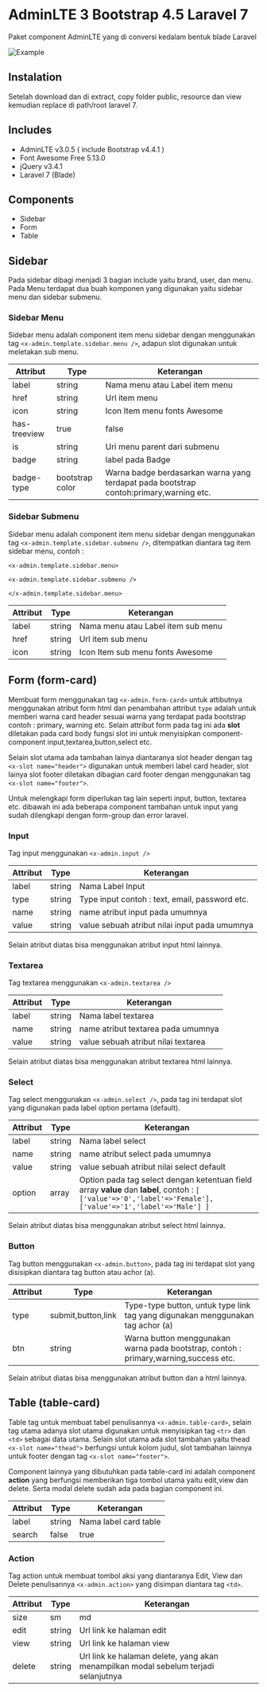
# AdminLTE 3 Bootstrap 4.5 Laravel 7
Paket component AdminLTE yang di conversi kedalam bentuk blade Laravel

![Example](https://i.ibb.co/zNg1xkX/capture.png)

## Instalation

Setelah download dan di extract, copy folder public, resource dan view kemudian replace di path/root laravel 7. 

## Includes 
- AdminLTE v3.0.5 ( include Bootstrap v4.4.1 )
- Font Awesome Free 5.13.0
- jQuery v3.4.1
- Laravel 7 (Blade)

## Components
- Sidebar
- Form
- Table

## Sidebar
Pada sidebar dibagi menjadi 3 bagian include yaitu brand, user, dan menu. Pada Menu terdapat dua buah komponen yang digunakan yaitu sidebar menu dan sidebar submenu.

### Sidebar Menu
Sidebar menu adalah component item menu sidebar dengan menggunakan tag `<x-admin.template.sidebar.menu />`, adapun slot digunakan untuk meletakan sub menu.

| Attribut | Type | Keterangan |
| ----------- | ----------- | ----------- |
| label | string | Nama menu atau Label item menu |
| href | string | Url item menu |
| icon | string | Icon Item menu fonts Awesome |
| has-treeview | true|false | Mengaktifkan submenu |
| is | string | Uri menu parent dari submenu |
| badge | string | label pada Badge |
| badge-type | bootstrap color | Warna badge berdasarkan warna yang terdapat pada bootstrap contoh:primary,warning etc. |

### Sidebar Submenu
Sidebar menu adalah component item menu sidebar dengan menggunakan tag `<x-admin.template.sidebar.submenu />`, ditempatkan diantara tag item sidebar menu, contoh :

`<x-admin.template.sidebar.menu>`

    <x-admin.template.sidebar.submenu />

 `</x-admin.template.sidebar.menu>`
 
 | Attribut | Type | Keterangan |
| ----------- | ----------- | ----------- |
| label | string | Nama menu atau Label item sub menu |
| href | string | Url item sub menu |
| icon | string | Icon Item sub menu fonts Awesome |
 
## Form (form-card)
Membuat form menggunakan tag `<x-admin.form-card>` untuk attibutnya menggunakan atribut form html dan penambahan attribut `type` adalah untuk memberi warna card header sesuai warna yang terdapat pada bootstrap contoh : primary, warning etc. Selain attribut form pada tag ini ada **slot** diletakan pada card body fungsi slot ini untuk menyisipkan component-component input,textarea,button,select etc. 

Selain slot utama ada tambahan lainya diantaranya slot header dengan tag `<x-slot name="header">` digunakan untuk memberi label card header, slot lainya slot footer diletakan dibagian card footer dengan menggunakan tag `<x-slot name="footer">`.

Untuk melengkapi form diperlukan tag lain seperti input, button, textarea etc. dibawah ini ada beberapa component tambahan untuk input yang sudah dilengkapi dengan form-group dan error laravel.

### Input
Tag input menggunakan `<x-admin.input />`

| Attribut | Type | Keterangan |
| ----------- | ----------- | ----------- |
| label | string | Nama Label Input |
| type | string | Type input contoh : text, email, password etc. |
| name | string | name atribut input pada umumnya |
| value | string | value sebuah atribut nilai input pada umumnya |

Selain atribut diatas bisa menggunakan atribut input html lainnya.

### Textarea 
Tag textarea menggunakan `<x-admin.textarea />`

| Attribut | Type | Keterangan |
| ----------- | ----------- | ----------- |
| label | string | Nama label textarea |
| name | string | name atribut textarea pada umumnya |
| value | string | value sebuah atribut nilai textarea |

Selain atribut diatas bisa menggunakan atribut textarea html lainnya.

### Select
Tag select menggunakan `<x-admin.select />`, pada tag ini terdapat slot yang digunakan pada label option pertama (default).

| Attribut | Type | Keterangan |
| ----------- | ----------- | ----------- |
| label | string | Nama label select |
| name | string | name atribut select pada umumnya |
| value | string | value sebuah atribut nilai select default |
| option | array | Option pada tag select dengan ketentuan field array **value** dan **label**, contoh : `[ ['value'=>'0','label'=>'Female'], ['value'=>'1','label'=>'Male'] ]`   |

Selain atribut diatas bisa menggunakan atribut select html lainnya.

### Button 
Tag button menggunakan `<x-admin.button>`, pada tag ini terdapat slot yang disisipkan diantara tag button atau achor (a).

| Attribut | Type | Keterangan |
| ----------- | ----------- | ----------- |
| type | submit,button,link | Type-type button, untuk type link tag yang digunakan menggunakan tag achor (a)  |
| btn | string | Warna button menggunakan warna pada bootstrap, contoh : primary,warning,success etc.  |

Selain atribut diatas bisa menggunakan atribut button dan a html lainnya.

## Table (table-card)
Table tag untuk membuat tabel penulisannya `<x-admin.table-card>`, selain tag utama adanya slot utama digunakan untuk menyisipkan tag `<tr>` dan `<td>` sebagai data utama. Selain slot utama ada slot tambahan yaitu thead `<x-slot name="thead">` berfungsi untuk kolom judul, slot tambahan lainnya untuk footer dengan tag `<x-slot name="footer">`.

Component lainnya yang dibutuhkan pada table-card ini adalah component **action** yang berfungsi memberikan tiga tombol utama yaitu edit,view dan delete. Serta modal delete sudah ada pada bagian component ini.

| Attribut | Type | Keterangan |
| ----------- | ----------- | ----------- |
| label | string | Nama label card table |
| search | false|true | Mengaktifkan input search nilai atribut `name` adalah `keyword` |

### Action
Tag action untuk membuat tombol aksi yang diantaranya Edit, View dan Delete penulisannya `<x-admin.action>` yang disimpan diantara tag `<td>`.

| Attribut | Type | Keterangan |
| ----------- | ----------- | ----------- |
| size | sm|md|lg | Ukuran tabel berdasarkan ketentuan ukuran boostrap |
| edit | string | Url link ke halaman edit |
| view | string | Url link ke halaman view |
| delete | string | Url link ke halaman delete, yang akan menampilkan modal sebelum terjadi selanjutnya |
